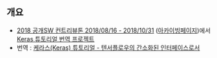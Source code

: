## 개요
- [2018 공개SW 컨트리뷰톤 2018/08/16 - 2018/10/31](https://www.kosshackathon.kr) ([아카이빙페이지](https://archive.li/YiVQn))에서 [Keras 튜토리얼 번역 프로젝트](https://github.com/KerasKorea/KEKOxTutorial)
- 번역 : [케라스(Keras) 튜토리얼 - 텐서플로우의 간소화된 인터페이스로서](Contribution/translation_Keras_as_a_simplified_interface_to_TensorFlow_tutorial.md)
